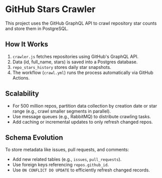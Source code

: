 # GitHub Stars Crawler

This project uses the GitHub GraphQL API to crawl repository star counts and store them in PostgreSQL.

## How It Works
1. `crawler.js` fetches repositories using GitHub's GraphQL API.
2. Data (id, full_name, stars) is saved into a Postgres database.
3. `repo_stars_history` stores daily star snapshots.
4. The workflow (`crawl.yml`) runs the process automatically via GitHub Actions.

## Scalability
- For 500 million repos, partition data collection by creation date or star range (e.g., crawl smaller segments in parallel).
- Use message queues (e.g., RabbitMQ) to distribute crawling tasks.
- Add caching or incremental updates to only refresh changed repos.

## Schema Evolution
To store metadata like issues, pull requests, and comments:
- Add new related tables (e.g., `issues`, `pull_requests`).
- Use foreign keys referencing `repos.github_id`.
- Use `ON CONFLICT DO UPDATE` to efficiently refresh changed records.
